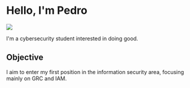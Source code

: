 # Hello, I'm Pedro
<a href="https://linkedin.com/in/pedro-henrique-cardoso-pereira"><img src="https://img.shields.io/badge/-LinkedIn-0072b1?&style=for-the-badge&logo=linkedin&logoColor=white" /></a>

I'm a cybersecurity student interested in doing good.

## Objective

I aim to enter my first position in the information security area, focusing mainly on GRC and IAM.

